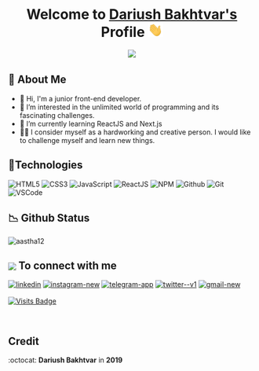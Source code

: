 <p align="center">
  <h1 align="center">Welcome to <a href="https://github.com/Dariush-Bakhtvar">Dariush Bakhtvar's</a> Profile <img src="https://github.com/ABSphreak/ABSphreak/blob/master/gifs/Hi.gif" width="30px"></h1>
</p>
<p align="center">
  <a align="center" href="https://github.com/DenverCoder1/readme-typing-svg"><img src="https://readme-typing-svg.herokuapp.com?&font=IBM+Plex+Sans&color=58A6FF&size=25center=ture&lines=Welcome+To+My+GitHub+Profile!;I'm+a+Junior+Front-end+Developer;" /></a>
</p>


<h2>🙂 About Me </h2>

- 👋 Hi, I'm a junior front-end developer.
- 👀 I’m interested in the unlimited world of programming and its fascinating challenges.
- 🌱 I’m currently learning ReactJS and Next.js
- 👨‍💻 I consider myself as a hardworking and creative person. I would like to challenge myself and learn new things.


## :wrench:Technologies

![HTML5](https://img.icons8.com/color/30/html-5.png) ![CSS3](https://img.icons8.com/color/30/css3.png) ![JavaScript](https://img.icons8.com/color/30/javascript.png) ![ReactJS](https://img.icons8.com/color/30/react-native.png) ![NPM](https://img.icons8.com/color/30/npm.png) ![Github](https://img.icons8.com/material-outlined/30/github.png) ![Git](https://img.icons8.com/color/30/git.png) ![VSCode](https://img.icons8.com/color/30/visual-studio-code-2019.png)

<h2>📉 Github Status</h2>
<!-- <a href="https://github.com/anuraghazra/github-readme-stats"><img alt="Dariush Bakhtvar's Github status" src="https://github-readme-stats.vercel.app/api?username=Dariush-Bakhtvar&show_icons=true&theme=tokyonight" height="192px"/></a> -->
<img src="https://github-readme-stats.vercel.app/api/top-langs?username=Dariush-Bakhtvar&show_icons=true&locale=en&layout=compact&theme=algolia" alt="aastha12" height="192px"/>

<h2><img src="https://emojis.slackmojis.com/emojis/images/1579216111/7550/pikachu_wave.gif?1579216111" align="center"width="28" /> To connect with me</h2>


 <p align = "center">

[<img width="48" height="48" src="https://img.icons8.com/color/48/linkedin.png" alt="linkedin"/>](https://www.linkedin.com/in/Dariush-Bakhtvar)
[<img width="48" height="48" src="https://img.icons8.com/fluency/48/instagram-new.png" alt="instagram-new"/>](https://www.instagram.com/Dariush.Bakhtvar/)
[<img width="48" height="48" src="https://img.icons8.com/fluency/48/telegram-app.png" alt="telegram-app"/>](https://www.telegram.com/Dariush_Bakhtvar)
[<img width="48" height="48" src="https://img.icons8.com/color/48/twitter--v1.png" alt="twitter--v1"/>](https://www.Twitter.com/DariushBakhtvar) <a href="mailto:Dariush.Bakhtvar@gmail.com?subject=Hello%20Dariush"><img width="48" height="48" src="https://img.icons8.com/fluency/48/gmail-new.png" alt="gmail-new"/>
</a><br>
<br>
[![Visits Badge](https://badges.pufler.dev/visits/Dariush-Bakhtvar/Dariush-Bakhtvar?style=for-the-badge)](https://github.com/Dariush-Bakhtvar)

</p>
<br>

## Credit
<a href="https://github.com/Dariush-Bakhtvar" style="text-decoration:none!important">:octocat: <B>Dariush Bakhtvar</B> in  <b>2019</b> </a>
<!---
Dariush-Bakhtvar/Dariush-Bakhtvar is a ✨ special ✨ repository because its `README.md` (this file) appears on your GitHub profile.
You can click the Preview link to take a look at your changes.
--->
